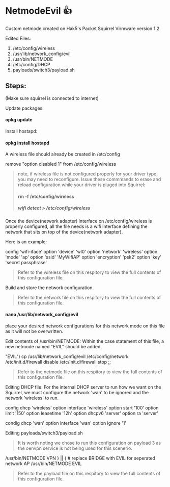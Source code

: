 # NetmodeEvil :+1:
Custom netmode created on Hak5's Packet Squirrel
Virmware version 1.2

Edited Files:
1. /etc/config/wireless
2. /usr/lib/network_config/evil
3. /usr/bin/NETMODE
4. /etc/config/DHCP
5. payloads/switch3/payload.sh


## Steps:

(Make sure squirrel is connected to internet)

Update packages:
#### opkg update

Install hostapd:
#### opkg install hostapd

A wireless file should already be created in /etc/config

remove "option disabled 1" from  /etc/config/wireless

> note, if wireless file is not configured properly for your driver type, you may need to reconfigure. 
> Issue these commmands to erase and reload configuration while your driver is pluged into Squirrel:
> #### rm -f /etc/config/wireless
> ##### wifi detect > /etc/config/wireless 

Once the device(network adapter) interface on /etc/config/wireless is properly configured, all the file needs is a wifi interface defining the network that sits on top of the device(network adapter).

Here is an example: 

config 'wifi-iface'
        option 'device'     'wl0'
        option 'network'    'wireless'
        option 'mode'       'ap'
        option 'ssid'       'MyWifiAP'
        option 'encryption' 'psk2'
        option 'key'        'secret passphrase'

> Refer to the wireless file on this respitory to view the full contents of this configuration file.

Build and store the network configuration.
> Refer to the network file on this respitory to view the full contents of this configuration file.
#### nano /usr/lib/network_config/evil
place your desired network configurations for this network mode on this file as it will not be overwritten.

Edit contents of /usr/bin/NETMODE:
Within the case statement of this file, a new netmode named "EVIL" should be added.

"EVIL") cp /usr/lib/network_config/evil /etc/config/network
		/etc/init.d/firewall disable
		/etc/init.d/firewall stop
		;;
    
> Refer to the netmode file on this respitory to view the full contents of this configuration file.

Editing DHCP file:
For the internal DHCP server to run how we want on the Squirrel, we must configure the network 'wan' to be ignored and the network 'wireless' to run. 

config dhcp 'wireless'
	option interface 'wireless'
	option start '100'
	option limit '150'
	option leasetime '12h'
	option dhcpv6 'server'
	option ra 'server'

condig dhcp 'wan'
	option interface 'wan'
	option ignore '1'
 
Editing payloads/switch3/payload.sh

> It is worth noting we chose to run this configuration on payload 3 as the oenvpn service is not being used for 
> this scenerio.

  /usr/bin/NETMODE VPN
} || {
	# replace BRIDGE with EVIL for seperated network AP
	/usr/bin/NETMODE EVIL
  
> Refer to the payload file on this respitory to view the full contents of this configuration file.





